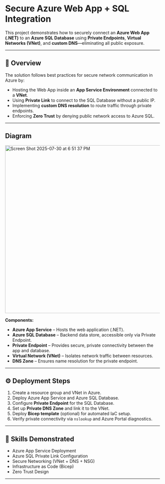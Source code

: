 #  Secure Azure Web App + SQL Integration

This project demonstrates how to securely connect an **Azure Web App (.NET)** to an **Azure SQL Database** using **Private Endpoints**, **Virtual Networks (VNet)**, and **custom DNS**—eliminating all public exposure.

---

## 🧠 Overview

The solution follows best practices for secure network communication in Azure by:
- Hosting the Web App inside an **App Service Environment** connected to a **VNet**.
- Using **Private Link** to connect to the SQL Database without a public IP.
- Implementing **custom DNS resolution** to route traffic through private endpoints.
- Enforcing **Zero Trust** by denying public network access to Azure SQL.

---

## Diagram
<img width="951" height="546" alt="Screen Shot 2025-07-30 at 6 51 37 PM" src="https://github.com/user-attachments/assets/392bdeae-2f3e-43a8-9d6d-bee240028bcd" />


**Components:**
- **Azure App Service** – Hosts the web application (.NET).  
- **Azure SQL Database** – Backend data store, accessible only via Private Endpoint.  
- **Private Endpoint** – Provides secure, private connectivity between the app and database.  
- **Virtual Network (VNet)** – Isolates network traffic between resources.  
- **DNS Zone** – Ensures name resolution for the private endpoint.

---

## ⚙️ Deployment Steps

1. Create a resource group and VNet in Azure.  
2. Deploy Azure App Service and Azure SQL Database.  
3. Configure **Private Endpoint** for the SQL Database.  
4. Set up **Private DNS Zone** and link it to the VNet.  
5. Deploy **Bicep template** (optional) for automated IaC setup.  
6. Verify private connectivity via `nslookup` and Azure Portal diagnostics.

---

## 🧠 Skills Demonstrated
- Azure App Service Deployment  
- Azure SQL Private Link Configuration  
- Secure Networking (VNet + DNS + NSG)  
- Infrastructure as Code (Bicep)  
- Zero Trust Design  

---


